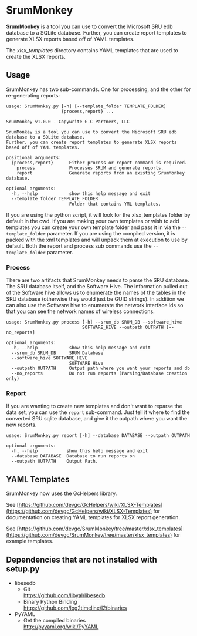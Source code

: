 # SrumMonkey
**SrumMonkey** is a tool you can use to convert the Microsoft SRU edb database to a SQLite database. Further, you can create report templates to generate XLSX reports based off of YAML templates.

The *xlsx_templates* directory contains YAML templates that are used to create the XLSX reports.

## Usage
SrumMonkey has two sub-commands. One for processing, and the other for re-generating reports:
```
usage: SrumMonkey.py [-h] [--template_folder TEMPLATE_FOLDER]
                     {process,report} ...

SrumMonkey v1.0.0 - Copywrite G-C Partners, LLC

SrumMonkey is a tool you can use to convert the Microsoft SRU edb database to a SQLite database.
Further, you can create report templates to generate XLSX reports based off of YAML templates.

positional arguments:
  {process,report}      Either process or report command is required.
    process             Processes SRUM and generate reports.
    report              Generate reports from an existing SrumMonkey database.

optional arguments:
  -h, --help            show this help message and exit
  --template_folder TEMPLATE_FOLDER
                        Folder that contains YML templates.
```

If you are using the python script, it will look for the xlsx_templates folder by default in the cwd. If you are making your own templates or wish to add templates you can create your own template folder and pass it in via the `--template_folder` parameter. If you are using the compiled version, it is packed with the xml templates and will unpack them at execution to use by default. Both the report and process sub commands use the `--template_folder` parameter.

### Process
There are two artifacts that SrumMonkey needs to parse the SRU database. The SRU database itself, and the Software Hive. The information pulled out of the Software hive allows us to enumerate the names of the tables in the SRU database (otherwise they would just be GUID strings). In addition we can also use the Software hive to enumerate the network interface ids so that you can see the network names of wireless connections.

```
usage: SrumMonkey.py process [-h] --srum_db SRUM_DB --software_hive
                             SOFTWARE_HIVE --outpath OUTPATH [--no_reports]

optional arguments:
  -h, --help            show this help message and exit
  --srum_db SRUM_DB     SRUM Database
  --software_hive SOFTWARE_HIVE
                        SOFTWARE Hive
  --outpath OUTPATH     Output path where you want your reports and db
  --no_reports          Do not run reports (Parsing/Database creation only)
```

### Report
If you are wanting to create new templates and don't want to reparse the data set, you can use the `report` sub-command. Just tell it where to find the converted SRU sqlite database, and give it the outpath where you want the new reports.

```
usage: SrumMonkey.py report [-h] --database DATABASE --outpath OUTPATH

optional arguments:
  -h, --help           show this help message and exit
  --database DATABASE  Database to run reports on
  --outpath OUTPATH    Output Path.
```

## YAML Templates
SrumMonkey now uses the GcHelpers library.

See [https://github.com/devgc/GcHelpers/wiki/XLSX-Templates](https://github.com/devgc/GcHelpers/wiki/XLSX-Templates) for documentation on creating YAML templates for XLSX report generation.

See [https://github.com/devgc/SrumMonkey/tree/master/xlsx_templates](https://github.com/devgc/SrumMonkey/tree/master/xlsx_templates) for example templates.

## Dependencies that are not installed with setup.py
- libesedb
  - Git</br> 
  https://github.com/libyal/libesedb
  - Binary Python Binding</br> 
  https://github.com/log2timeline/l2tbinaries
- PyYAML
  - Get the compiled binaries</br>
  http://pyyaml.org/wiki/PyYAML
